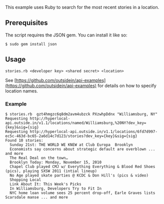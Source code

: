 This example uses Ruby to search for the most recent stories in a location.

## Prerequisites

The script requires the JSON gem. You can install it like so:

    $ sudo gem install json

## Usage

    stories.rb <developer key> <shared secret> <location>

See [https://github.com/outsidein/api-examples](https://github.com/outsidein/api-examples) for details on how to specify location names.

### Example

    $ stories.rb  gzt4hmgzc6q8dm2avm4ubzck PXzwhpDdnx "Williamsburg, NY"
    Requesting http://hyperlocal-api.outside.in/v1.1/locations/named/Williamsburg,%20NY?dev_key={key}&sig={sig}
    Requesting http://hyperlocal-api.outside.in/v1.1/locations/6fd7d997-ec5c-463d-bc65-2a6d14c7d123/stories?dev_key={key}&sig={sig}
    Found 10 stories:
      Sunday 21st: THE WORLD WE KNEW at Club Europa  Brooklyn
      Economists say concerns about strategic default are overblown ... and more
      The Real Deal on the town…
      Brooklyn Today: Monday, November 15, 2010
      Chapel Club played CMJ w/ Everything Everything & Blood Red Shoes (pics), playing SXSW 2011 (intial lineup)
      No Age played skate parties @ KCDC & Don Hill's (pics & video)
      Shopping Local
      Link About It: This Week's Picks
      In Williamsburg, Developers Try to Fit In
      NYC home loan volume sees 25 percent drop-off, Earle Graves lists Scarsdale manse ... and more
